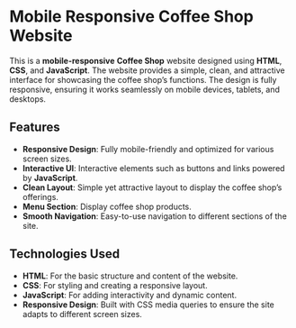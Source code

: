 # Mobile Responsive Coffee Shop Website

This is a **mobile-responsive** **Coffee Shop** website designed using **HTML**, **CSS**, and **JavaScript**. The website provides a simple, clean, and attractive interface for showcasing the coffee shop’s functions. The design is fully responsive, ensuring it works seamlessly on mobile devices, tablets, and desktops.

## Features

- **Responsive Design**: Fully mobile-friendly and optimized for various screen sizes.
- **Interactive UI**: Interactive elements such as buttons and links powered by **JavaScript**.
- **Clean Layout**: Simple yet attractive layout to display the coffee shop’s offerings.
- **Menu Section**: Display coffee shop products.
- **Smooth Navigation**: Easy-to-use navigation to different sections of the site.

## Technologies Used

- **HTML**: For the basic structure and content of the website.
- **CSS**: For styling and creating a responsive layout.
- **JavaScript**: For adding interactivity and dynamic content.
- **Responsive Design**: Built with CSS media queries to ensure the site adapts to different screen sizes.

